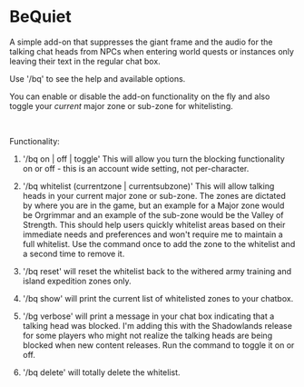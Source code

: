 # BeQuiet
A simple add-on that suppresses the giant frame and the audio for the talking chat heads from NPCs when entering world quests or instances only leaving their text in the regular chat box.

Use '/bq' to see the help and available options.

You can enable or disable the add-on functionality on the fly and also toggle your *current* major zone or sub-zone for whitelisting.

 

Functionality:

1. '/bq on | off | toggle' This will allow you turn the blocking functionality on or off - this is an account wide setting, not per-character.

2. '/bq whitelist (currentzone | currentsubzone)' This will allow talking heads in your current major zone or sub-zone. The zones are dictated by where you are in the game, but an example for a Major zone would be Orgrimmar and an example of the sub-zone would be the Valley of Strength. This should help users quickly whitelist areas based on their immediate needs and preferences and won't require me to maintain a full whitelist. Use the command once to add the zone to the whitelist and a second time to remove it.

3. '/bq reset' will reset the whitelist back to the withered army training and island expedition zones only.

4. '/bq show' will print the current list of whitelisted zones to your chatbox.

5. '/bg verbose' will print a message in your chat box indicating that a talking head was blocked. I'm adding this with the Shadowlands release for some players who might not realize the talking heads are being blocked when new content releases. Run the command to toggle it on or off.

6. '/bq delete' will totally delete the whitelist.
